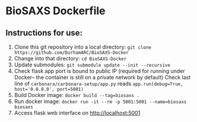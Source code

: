 # BioSAXS Dockerfile

## Instructions for use:

1. Clone this git repository into a local directory: `git clone https://github.com/DurhamARC/BioSAXS-Docker`
2. Change into that directory: `cd BioSAXS-Docker`
3. Update submodules: `git submodule update --init --recursive`
4. Check flask app port is bound to public IP (required for running under Docker– the container is still on a private network by default)
    Check last line of `carbonara/carbonara-setup/app.py` reads `app.run(debug=True, host='0.0.0.0', port=5001)`
5. Build Docker image: `docker build --tag=biosaxs .`
6. Run docker image: `docker run -it --rm -p 5001:5001 --name=biosaxs biosaxs`
7. Access flask web interface on [http://localhost:5001](http://localhost:5001)

